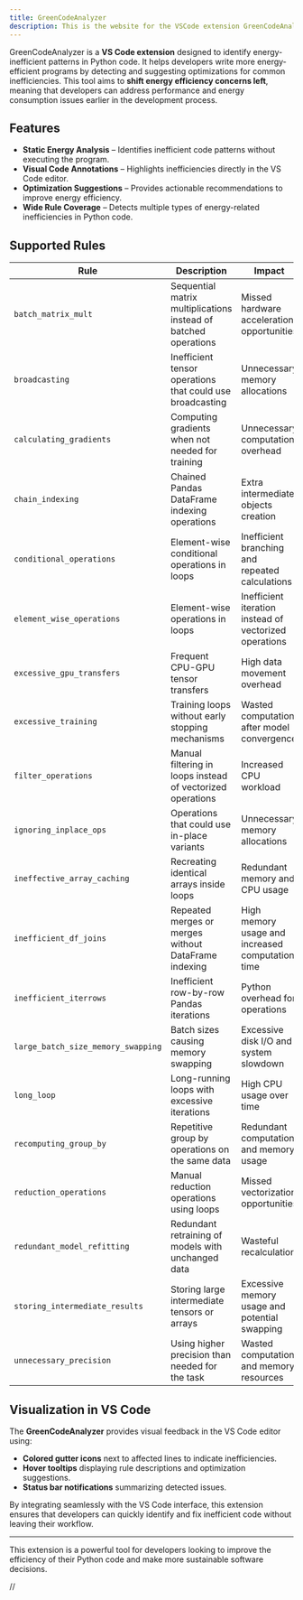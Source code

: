 ```yaml
---
title: GreenCodeAnalyzer
description: This is the website for the VSCode extension GreenCodeAnalyzer.
---
```


GreenCodeAnalyzer is a **VS Code extension** designed to identify energy-inefficient patterns in Python code. It helps developers write more energy-efficient programs by detecting and suggesting optimizations for common inefficiencies. This tool aims to **shift energy efficiency concerns left**, meaning that developers can address performance and energy consumption issues earlier in the development process.

## Features

- **Static Energy Analysis** – Identifies inefficient code patterns without executing the program.
- **Visual Code Annotations** – Highlights inefficiencies directly in the VS Code editor.
- **Optimization Suggestions** – Provides actionable recommendations to improve energy efficiency.
- **Wide Rule Coverage** – Detects multiple types of energy-related inefficiencies in Python code.

## Supported Rules

| Rule                               | Description                                                     | Impact                                                 |
| ---------------------------------- | --------------------------------------------------------------- | ------------------------------------------------------ |
| `batch_matrix_mult`                | Sequential matrix multiplications instead of batched operations | Missed hardware acceleration opportunities             |
| `broadcasting`                     | Inefficient tensor operations that could use broadcasting       | Unnecessary memory allocations                         |
| `calculating_gradients`            | Computing gradients when not needed for training                | Unnecessary computation overhead                       |
| `chain_indexing`                   | Chained Pandas DataFrame indexing operations                    | Extra intermediate objects creation                    |
| `conditional_operations`           | Element-wise conditional operations in loops                    | Inefficient branching and repeated calculations        |
| `element_wise_operations`          | Element-wise operations in loops                                | Inefficient iteration instead of vectorized operations |
| `excessive_gpu_transfers`          | Frequent CPU-GPU tensor transfers                               | High data movement overhead                            |
| `excessive_training`               | Training loops without early stopping mechanisms                | Wasted computation after model convergence             |
| `filter_operations`                | Manual filtering in loops instead of vectorized operations      | Increased CPU workload                                 |
| `ignoring_inplace_ops`             | Operations that could use in-place variants                     | Unnecessary memory allocations                         |
| `ineffective_array_caching`        | Recreating identical arrays inside loops                        | Redundant memory and CPU usage                         |
| `inefficient_df_joins`             | Repeated merges or merges without DataFrame indexing            | High memory usage and increased computation time       |
| `inefficient_iterrows`             | Inefficient row-by-row Pandas iterations                        | Python overhead for operations                         |
| `large_batch_size_memory_swapping` | Batch sizes causing memory swapping                             | Excessive disk I/O and system slowdown                 |
| `long_loop`                        | Long-running loops with excessive iterations                    | High CPU usage over time                               |
| `recomputing_group_by`             | Repetitive group by operations on the same data                 | Redundant computation and memory usage                 |
| `reduction_operations`             | Manual reduction operations using loops                         | Missed vectorization opportunities                     |
| `redundant_model_refitting`        | Redundant retraining of models with unchanged data              | Wasteful recalculation                                 |
| `storing_intermediate_results`     | Storing large intermediate tensors or arrays                    | Excessive memory usage and potential swapping          |
| `unnecessary_precision`            | Using higher precision than needed for the task                 | Wasted computation and memory resources                |

## Visualization in VS Code

The **GreenCodeAnalyzer** provides visual feedback in the VS Code editor using:

- **Colored gutter icons** next to affected lines to indicate inefficiencies.
- **Hover tooltips** displaying rule descriptions and optimization suggestions.
- **Status bar notifications** summarizing detected issues.

By integrating seamlessly with the VS Code interface, this extension ensures that developers can quickly identify and fix inefficient code without leaving their workflow.

---

This extension is a powerful tool for developers looking to improve the efficiency of their Python code and make more sustainable software decisions.



// <link rel="stylesheet" type="text/css" href="{{ '/assets/style.css' | relative_url }}">

